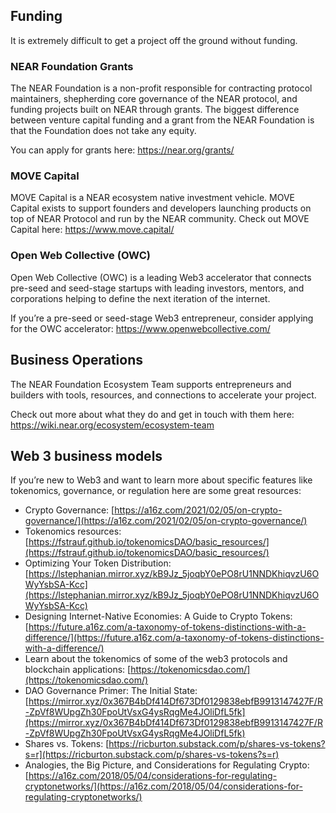 ## Funding

It is extremely difficult to get a project off the ground without funding.

### NEAR Foundation Grants

The NEAR Foundation is a non-profit responsible for contracting protocol maintainers, shepherding core governance of the NEAR protocol, and funding projects built on NEAR through grants. The biggest difference between venture capital funding and a grant from the NEAR Foundation is that the Foundation does not take any equity.

You can apply for grants here: <https://near.org/grants/>

### MOVE Capital

MOVE Capital is a NEAR ecosystem native investment vehicle. MOVE Capital exists to support founders and developers launching products on top of NEAR Protocol and run by the NEAR community.
Check out MOVE Capital here: <https://www.move.capital/>

### Open Web Collective (OWC)

Open Web Collective (OWC) is a leading Web3 accelerator that connects pre-seed and seed-stage startups with leading investors, mentors, and corporations helping to define the next iteration of the internet.

If you’re a pre-seed or seed-stage Web3 entrepreneur, consider applying for the OWC accelerator: <https://www.openwebcollective.com/>

## Business Operations

The NEAR Foundation Ecosystem Team supports entrepreneurs and builders with tools, resources, and connections to accelerate your project.

Check out more about what they do and get in touch with them here: <https://wiki.near.org/ecosystem/ecosystem-team>

## Web 3 business models

If you’re new to Web3 and want to learn more about specific features like tokenomics, governance, or regulation here are some great resources:

- Crypto Governance: [https://a16z.com/2021/02/05/on-crypto-governance/](https://a16z.com/2021/02/05/on-crypto-governance/)
- Tokenomics resources: [https://fstrauf.github.io/tokenomicsDAO/basic_resources/](https://fstrauf.github.io/tokenomicsDAO/basic_resources/)
- Optimizing Your Token Distribution: [https://lstephanian.mirror.xyz/kB9Jz_5joqbY0ePO8rU1NNDKhiqvzU6OWyYsbSA-Kcc](https://lstephanian.mirror.xyz/kB9Jz_5joqbY0ePO8rU1NNDKhiqvzU6OWyYsbSA-Kcc)
- Designing Internet-Native Economies: A Guide to Crypto Tokens: [https://future.a16z.com/a-taxonomy-of-tokens-distinctions-with-a-difference/](https://future.a16z.com/a-taxonomy-of-tokens-distinctions-with-a-difference/)
- Learn about the tokenomics of some of the web3 protocols and blockchain applications: [https://tokenomicsdao.com/](https://tokenomicsdao.com/)
- DAO Governance Primer: The Initial State: [https://mirror.xyz/0x367B4bDf414Df673Df0129838ebfB9913147427F/R-ZpVf8WUpgZh30FpoUtVsxG4ysRqgMe4JOliDfL5fk](https://mirror.xyz/0x367B4bDf414Df673Df0129838ebfB9913147427F/R-ZpVf8WUpgZh30FpoUtVsxG4ysRqgMe4JOliDfL5fk)
- Shares vs. Tokens: [https://ricburton.substack.com/p/shares-vs-tokens?s=r](https://ricburton.substack.com/p/shares-vs-tokens?s=r)
- Analogies, the Big Picture, and Considerations for Regulating Crypto: [https://a16z.com/2018/05/04/considerations-for-regulating-cryptonetworks/](https://a16z.com/2018/05/04/considerations-for-regulating-cryptonetworks/)
